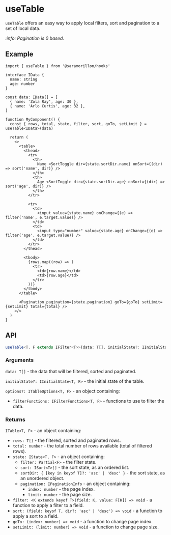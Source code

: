 # useTable

`useTable` offers an easy way to apply local filters, sort and pagination to a set of local data.

_:info: Pagination is 0 based._

## Example

```tsx
import { useTable } from '@saramorillon/hooks'

interface IData {
  name: string
  age: number
}

const data: IData[] = [
  { name: 'Zola Ray', age: 30 },
  { name: 'Arlo Curtis', age: 32 },
]

function MyComponent() {
  const { rows, total, state, filter, sort, goTo, setLimit } = useTable<IData>(data)

  return (
    <>
      <table>
        <thead>
          <tr>
            <th>
              Name <SortToggle dir={state.sortDir.name} onSort={(dir) => sort('name', dir)} />
            </th>
            <th>
              Age <SortToggle dir={state.sortDir.age} onSort={(dir) => sort('age', dir)} />
            </th>
          </tr>

          <tr>
            <td>
              <input value={state.name} onChange={(e) => filter('name', e.target.value)} />
            </td>
            <td>
              <input type="number" value={state.age} onChange={(e) => filter('age', e.target.value)} />
            </td>
          </tr>
        </thead>

        <tbody>
          {rows.map((row) => (
            <tr>
              <td>{row.name}</td>
              <td>{row.age}</td>
            </tr>
          ))}
        </tbody>
      </table>

      <Pagination pagination={state.pagination} goTo={goTo} setLimit={setLimit} total={total} />
    </>
  )
}
```

## API

```typescript
useTable<T, F extends IFilter<T>>(data: T[], initialState?: IInitialState<T, F>, options?: ITableOptions<T, F>): ITable<T, F>
```

### Arguments

`data: T[]` - the data that will be filtered, sorted and paginated.

`initialState?: IInitialState<T, F>` - the initial state of the table.

`options?: ITableOptions<T, F>` - an object containing:

- `filterFunctions: IFilterFunctions<T, F>` - functions to use to filter the data.

### Returns

`ITable<T, F>` - an object containing:

- `rows: T[]` - the filtered, sorted and paginated rows.
- `total: number` - the total number of rows available (total of filtered rows).
- `state: IState<T, F>` - an object containing:
  - `filter: Partial<F>` - the filter state.
  - `sort: ISort<T>[]` - the sort state, as an ordered list.
  - `sortDir: { [key in keyof T]?: 'asc' | 'desc' }` - the sort state, as an unordered object.
  - `pagination: IPaginationInfo` - an object containing:
    - `index: number` - the page index.
    - `limit: number` - the page size.
- `filter: <K extends keyof T>(field: K, value: F[K]) => void` - a function to apply a filter to a field.
- `sort: (field: keyof T, dir?: 'asc' | 'desc') => void` - a function to apply a sort to a field.
- `goTo: (index: number) => void` - a function to change page index.
- `setLimit: (limit: number) => void` - a function to change page size.
